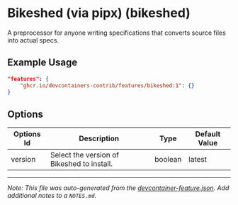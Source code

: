 
# Bikeshed (via pipx) (bikeshed)

A preprocessor for anyone writing specifications that converts source files into actual specs.

## Example Usage

```json
"features": {
    "ghcr.io/devcontainers-contrib/features/bikeshed:1": {}
}
```

## Options

| Options Id | Description | Type | Default Value |
|-----|-----|-----|-----|
| version | Select the version of Bikeshed to install. | boolean | latest |



---

_Note: This file was auto-generated from the [devcontainer-feature.json](https://github.com/devcontainers-contrib/features/blob/main/src/bikeshed/devcontainer-feature.json).  Add additional notes to a `NOTES.md`._
